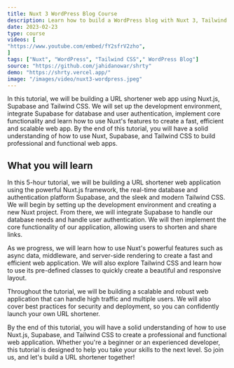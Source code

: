 ```yaml
---
title: Nuxt 3 WordPress Blog Course
description: Learn how to build a WordPress blog with Nuxt 3, Tailwind CSS, and WordPress REST API.
date: 2023-02-23
type: course
videos: [
"https://www.youtube.com/embed/fY2sfrV2zho",
]
tags: ["Nuxt", "WordPress", "Tailwind CSS"," WordPress Blog"]
source: "https://github.com/jahidanowar/shrty"
demo: "https://shrty.vercel.app/"
image: "/images/video/nuxt3-wordpress.jpeg"
---
```


In this tutorial, we will be building a URL shortener web app using Nuxt.js, Supabase and Tailwind CSS. We will set up the development environment, integrate Supabase for database and user authentication, implement core functionality and learn how to use Nuxt's features to create a fast, efficient and scalable web app. By the end of this tutorial, you will have a solid understanding of how to use Nuxt, Supabase, and Tailwind CSS to build professional and functional web apps.

## What you will learn

In this 5-hour tutorial, we will be building a URL shortener web application using the powerful Nuxt.js framework, the real-time database and authentication platform Supabase, and the sleek and modern Tailwind CSS. We will begin by setting up the development environment and creating a new Nuxt project. From there, we will integrate Supabase to handle our database needs and handle user authentication. We will then implement the core functionality of our application, allowing users to shorten and share links.

As we progress, we will learn how to use Nuxt's powerful features such as async data, middleware, and server-side rendering to create a fast and efficient web application. We will also explore Tailwind CSS and learn how to use its pre-defined classes to quickly create a beautiful and responsive layout.

Throughout the tutorial, we will be building a scalable and robust web application that can handle high traffic and multiple users. We will also cover best practices for security and deployment, so you can confidently launch your own URL shortener.

By the end of this tutorial, you will have a solid understanding of how to use Nuxt.js, Supabase, and Tailwind CSS to create a professional and functional web application. Whether you're a beginner or an experienced developer, this tutorial is designed to help you take your skills to the next level. So join us, and let's build a URL shortener together!
